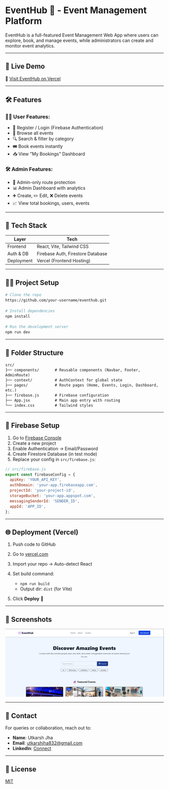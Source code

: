 # EventHub 🎉 - Event Management Platform

EventHub is a full-featured Event Management Web App where users can explore, book, and manage events, while administrators can create and monitor event analytics.

---

## 🚀 Live Demo

🔗 [Visit EventHub on Vercel](https://event-hub-zeta.vercel.app/)

---

## 🛠️ Features

### 🧑‍💻 User Features:

* 🔐 Register / Login (Firebase Authentication)
* 📅 Browse all events
* 🔍 Search & filter by category
* 🎟️ Book events instantly
* 📥 View "My Bookings" Dashboard

### 🛠️ Admin Features:

* 🔑 Admin-only route protection
* 📊 Admin Dashboard with analytics
* ➕ Create, ✏️ Edit, ❌ Delete events
* 📈 View total bookings, users, events

---

## 🧱 Tech Stack

| Layer      | Tech                              |
| ---------- | --------------------------------- |
| Frontend   | React, Vite, Tailwind CSS         |
| Auth & DB  | Firebase Auth, Firestore Database |
| Deployment | Vercel (Frontend Hosting)         |

---

## 🧑‍💻 Project Setup

```bash
# Clone the repo
https://github.com/your-username/eventhub.git

# Install dependencies
npm install

# Run the development server
npm run dev
```

---

## 📁 Folder Structure

```
src/
├── components/       # Reusable components (Navbar, Footer, AdminRoute)
├── context/          # AuthContext for global state
├── pages/            # Route pages (Home, Events, Login, Dashboard, etc.)
├── firebase.js       # Firebase configuration
├── App.jsx           # Main app entry with routing
└── index.css         # Tailwind styles
```

---

## 🔐 Firebase Setup

1. Go to [Firebase Console](https://console.firebase.google.com)
2. Create a new project
3. Enable Authentication → Email/Password
4. Create Firestore Database (in test mode)
5. Replace your config in `src/firebase.js`:

```js
// src/firebase.js
export const firebaseConfig = {
  apiKey: 'YOUR_API_KEY',
  authDomain: 'your-app.firebaseapp.com',
  projectId: 'your-project-id',
  storageBucket: 'your-app.appspot.com',
  messagingSenderId: 'SENDER_ID',
  appId: 'APP_ID',
};
```

---

## 🌐 Deployment (Vercel)

1. Push code to GitHub
2. Go to [vercel.com](https://vercel.com)
3. Import your repo → Auto-detect React
4. Set build command:

   * `npm run build`
   * Output dir: `dist` (for Vite)
5. Click **Deploy** 🚀

---

## 📸 Screenshots

![Home Page](./src/assets/home.png)

---

## 📧 Contact

For queries or collaboration, reach out to:

* **Name**: Utkarsh Jha
* **Email**: [utkarshjha832@gmail.com](mailto:utkarshjha832@gmail.com)
* **LinkedIn**: [Connect](https://linkedin.com/in/utkarshjha)

---

## 🧾 License

[MIT](LICENSE)
